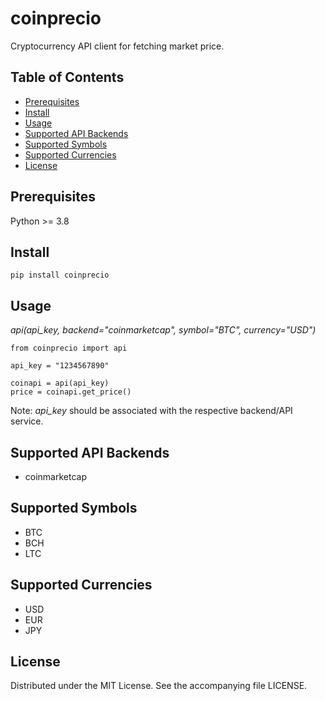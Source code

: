 # coinprecio

Cryptocurrency API client for fetching market price.

## Table of Contents

- [Prerequisites](#prerequisites)
- [Install](#install)
- [Usage](#usage)
- [Supported API Backends](#supported-api-backends)
- [Supported Symbols](#supported-symbols)
- [Supported Currencies](#supported-currencies)
- [License](#license)

## <div id="prerequisites">Prerequisites</div>

Python >= 3.8

## <div id="install">Install</div>

```
pip install coinprecio
```

## <div id="usage">Usage</div>

*api(api_key, backend="coinmarketcap", symbol="BTC", currency="USD")*

```
from coinprecio import api

api_key = "1234567890"

coinapi = api(api_key)
price = coinapi.get_price()
```

Note: *api_key* should be associated with the respective backend/API service.

## <div id="supported-api-backends">Supported API Backends</div>

* coinmarketcap

## <div id="supported-symbols">Supported Symbols</div>

* BTC
* BCH
* LTC

## <div id="supported-currencies">Supported Currencies</div>

* USD
* EUR
* JPY

## <div id="license">License</div>

Distributed under the MIT License. See the accompanying file LICENSE.
